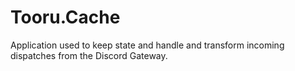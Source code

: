 # Tooru.Cache

Application used to keep state and handle and transform incoming dispatches from the Discord Gateway.
